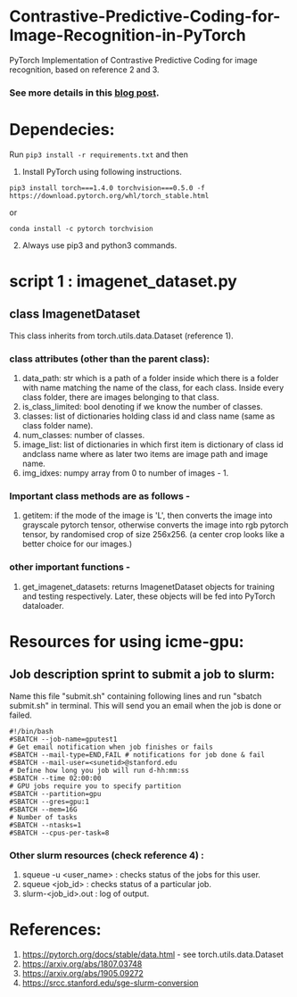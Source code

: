 # Contrastive-Predictive-Coding-for-Image-Recognition-in-PyTorch
PyTorch Implementation of Contrastive Predictive Coding for image recognition, based on reference 2 and 3. 

### See more details in this [blog post](https://mf1024.github.io/2019/05/27/contrastive-predictive-coding/).

# Dependecies:
Run ```pip3 install -r requirements.txt``` and then 
1. Install PyTorch using following instructions. 
```
pip3 install torch===1.4.0 torchvision===0.5.0 -f https://download.pytorch.org/whl/torch_stable.html
```
or 
```
conda install -c pytorch torchvision
```
2. Always use pip3 and python3 commands. 



# script 1 : imagenet_dataset.py

## class ImagenetDataset 
This class inherits from torch.utils.data.Dataset (reference 1). 

### class attributes (other than the parent class):
1) data_path: str which is a path of a folder inside which there is a folder with name matching the name of the class, for each class. Inside every class folder, there are images belonging to that class.
2) is_class_limited: bool denoting if we know the number of classes.
3) classes: list of dictionaries holding class id and class name (same as class folder name).
4) num_classes: number of classes.
5) image_list: list of dictionaries in which first item is dictionary of class id andclass name where as later two items are image path and image name.
6) img_idxes: numpy array from 0 to number of images - 1.

### Important class methods are as follows - 
1) getitem: if the mode of the image is 'L', then converts the image into grayscale pytorch tensor, otherwise converts the image into rgb pytorch tensor, by randomised crop of size 256x256. (a center crop looks like a better choice for our images.)

### other important functions -
1) get_imagenet_datasets: returns ImagenetDataset objects for training and testing respectively. Later, these objects will be fed into PyTorch dataloader.  

        

# Resources for using icme-gpu:
## Job description sprint to submit a job to slurm:
Name this file "submit.sh" containing following lines and run "sbatch submit.sh" in terminal. This will send you an email when the job is done or failed. 
```
#!/bin/bash
#SBATCH --job-name=gputest1
# Get email notification when job finishes or fails
#SBATCH --mail-type=END,FAIL # notifications for job done & fail
#SBATCH --mail-user=<sunetid>@stanford.edu
# Define how long you job will run d-hh:mm:ss
#SBATCH --time 02:00:00
# GPU jobs require you to specify partition
#SBATCH --partition=gpu
#SBATCH --gres=gpu:1 
#SBATCH --mem=16G
# Number of tasks
#SBATCH --ntasks=1 
#SBATCH --cpus-per-task=8
```
### Other slurm resources (check reference 4) :
1) squeue -u <user_name> : checks status of the jobs for this user.
2) squeue <job_id> : checks status of a particular job.
3) slurm-<job_id>.out : log of output.

# References:
1) https://pytorch.org/docs/stable/data.html - see torch.utils.data.Dataset
2) https://arxiv.org/abs/1807.03748
3) https://arxiv.org/abs/1905.09272
4) https://srcc.stanford.edu/sge-slurm-conversion
